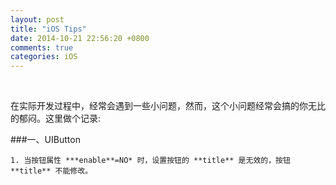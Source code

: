 ```yaml
---
layout: post
title: "iOS Tips"
date: 2014-10-21 22:56:20 +0800
comments: true
categories: iOS
---
```

<br/>

在实际开发过程中，经常会遇到一些小问题，然而，这个小问题经常会搞的你无比的郁闷。这里做个记录:

###一、UIButton

	1. 当按钮属性 ***enable**=NO* 时，设置按钮的 **title** 是无效的，按钮 **title** 不能修改。